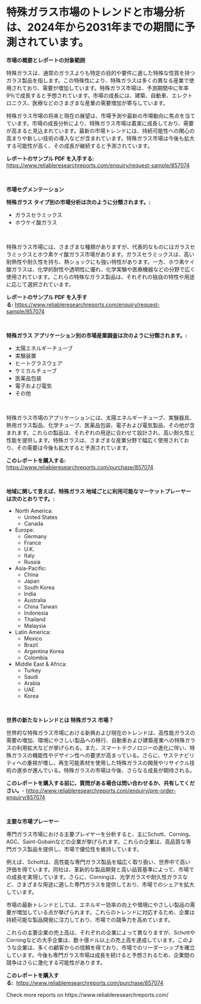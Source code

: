 <p><h1>特殊ガラス市場のトレンドと市場分析は、2024年から2031年までの期間に予測されています。</h1></p><p><strong>市場の概要とレポートの対象範囲</strong></p>
<p><p>特殊ガラスは、通常のガラスよりも特定の目的や要件に適した特殊な性質を持つガラス製品を指します。この特殊性により、特殊ガラスは多くの異なる産業で使用されており、需要が増加しています。特殊ガラス市場は、予測期間中に年率9％で成長すると予想されています。市場の成長には、建築、自動車、エレクトロニクス、医療などのさまざまな産業の需要増加が寄与しています。</p><p>特殊ガラス市場の将来と現在の展望は、市場予測や最新の市場動向に焦点を当てています。市場の成長分析により、特殊ガラス市場は着実に成長しており、需要が高まると見込まれています。最新の市場トレンドには、持続可能性への関心の高まりや新しい技術の導入などが含まれています。特殊ガラス市場は今後も拡大する可能性が高く、その成長が継続すると予測されています。</p></p>
<p><strong>レポートのサンプル PDF を入手する:</strong> <a href="https://www.reliableresearchreports.com/enquiry/request-sample/857074">https://www.reliableresearchreports.com/enquiry/request-sample/857074</a></p>
<p>&nbsp;</p>
<p><strong>市場セグメンテーション</strong></p>
<p><strong>特殊ガラス タイプ別の市場分析は次のように分類されます。:</strong></p>
<p><ul><li>ガラスセラミックス</li><li>ホウケイ酸ガラス</li></ul></p>
<p>&nbsp;</p>
<p><p>特殊ガラス市場には、さまざまな種類がありますが、代表的なものにはガラスセラミックスとホウ素ケイ酸ガラス市場があります。ガラスセラミックスは、高い耐熱性や耐久性を持ち、熱ショックにも強い特性があります。一方、ホウ素ケイ酸ガラスは、化学的耐性や透明性に優れ、化学実験や医療機器などの分野で広く使用されています。これらの特殊なガラス製品は、それぞれの独自の特性や用途に応じて選択されています。</p></p>
<p><strong>レポートのサンプル PDF を入手する:</strong>&nbsp;<a href="https://www.reliableresearchreports.com/enquiry/request-sample/857074">https://www.reliableresearchreports.com/enquiry/request-sample/857074</a></p>
<p>&nbsp;</p>
<p><strong> 特殊ガラス アプリケーション別の市場産業調査は次のように分類されます。:</strong></p>
<p><ul><li>太陽エネルギーチューブ</li><li>実験装置</li><li>ヒートグラスウェア</li><li>ケミカルチューブ</li><li>医薬品包装</li><li>電子および電気</li><li>その他</li></ul></p>
<p>&nbsp;</p>
<p><p>特殊ガラス市場のアプリケーションには、太陽エネルギーチューブ、実験器具、熱用ガラス製品、化学チューブ、医薬品包装、電子および電気製品、その他が含まれます。これらの製品は、それぞれの用途に合わせて設計され、高い耐久性と性能を提供します。特殊ガラスは、さまざまな産業分野で幅広く使用されており、その需要は今後も拡大すると予測されています。</p></p>
<p><strong>このレポートを購入する:</strong>&nbsp; <a href="https://www.reliableresearchreports.com/purchase/857074">https://www.reliableresearchreports.com/purchase/857074</a></p>
<p>&nbsp;</p>
<p><strong>地域に関して言えば、特殊ガラス 地域ごとに利用可能なマーケットプレーヤーは次のとおりです。:</strong></p>
<p><ul>
    <li>
        North America:
        <ul>
            <li>United States</li>
            <li>Canada</li>
        </ul>
    </li>
    <li>
        Europe:
        <ul>
            <li>Germany</li>
            <li>France</li>
            <li>U.K.</li>
            <li>Italy</li>
            <li>Russia</li>
        </ul>
    </li>
    <li>
        Asia-Pacific:
        <ul>
            <li>China</li>
            <li>Japan</li>
            <li>South Korea</li>
            <li>India</li>
            <li>Australia</li>
            <li>China Taiwan</li>
            <li>Indonesia</li>
            <li>Thailand</li>
            <li>Malaysia</li>
        </ul>
    </li>
    <li>
        Latin America:
        <ul>
            <li>Mexico</li>
            <li>Brazil</li>
            <li>Argentina Korea</li>
            <li>Colombia</li>
        </ul>
    </li>
    <li>
        Middle East & Africa:
        <ul>
            <li>Turkey</li>
            <li>Saudi</li>
            <li>Arabia</li>
            <li>UAE</li>
            <li>Korea</li>
        </ul>
    </li>
    </ul></p>
<p>&nbsp;</p>
<p><strong>世界の新たなトレンドとは 特殊ガラス 市場？</strong></p>
<p><p>世界的な特殊ガラス市場における新興および現在のトレンドは、高性能ガラスの需要の増加、環境にやさしい製品への移行、自動車および建築産業への特殊ガラスの利用拡大などが挙げられる。また、スマートテクノロジーの進化に伴い、特殊ガラスの機能性やデザイン性への要求が高まっている。さらに、サステナビリティへの重視が増し、再生可能素材を使用した特殊ガラスの開発やリサイクル技術の進歩が進んでいる。特殊ガラスの市場は今後、さらなる成長が期待される。</p></p>
<p><strong>このレポートを購入する前に、質問がある場合は問い合わせるか、共有してください。</strong>- <a href="https://www.reliableresearchreports.com/enquiry/pre-order-enquiry/857074">https://www.reliableresearchreports.com/enquiry/pre-order-enquiry/857074</a></p>
<p>&nbsp;</p>
<p><strong>主要な市場プレーヤー</strong></p>
<p><p>専門ガラス市場における主要プレイヤーを分析すると、主にSchott、Corning、AGC、Saint-Gobainなどの企業が挙げられます。これらの企業は、高品質な専門ガラス製品を提供し、市場で優位性を維持しています。</p><p>例えば、Schottは、高性能な専門ガラス製品を幅広く取り扱い、世界中で高い評価を得ています。同社は、革新的な製品開発と高い品質基準によって、市場での成長を実現しています。さらに、Corningは、光学ガラスや耐久性ガラスなど、さまざまな用途に適した専門ガラスを提供しており、市場でのシェアを拡大しています。</p><p>市場の最新トレンドとしては、エネルギー効率の向上や環境にやさしい製品の需要が増加している点が挙げられます。これらのトレンドに対応するため、企業は持続可能な製品開発に注力しており、市場での競争力を高めています。</p><p>これらの主要企業の売上高は、それぞれの企業によって異なりますが、SchottやCorningなどの大手企業は、数十億ドル以上の売上高を達成しています。このような企業は、多くの顧客からの信頼を得ており、市場でのリーダーシップを確立しています。今後も専門ガラス市場は成長を続けると予想されるため、企業間の競争はさらに激化する可能性があります。</p></p>
<p><strong>このレポートを購入する:</strong>&nbsp;&nbsp;<a href="https://www.reliableresearchreports.com/purchase/857074">https://www.reliableresearchreports.com/purchase/857074</a></p>
<p>Check more reports on https://www.reliableresearchreports.com/</p>